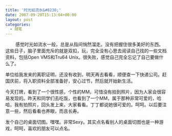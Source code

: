 ```yaml
---
title: '时光如流水&#8230;'
date: 2007-09-20T15:13:04+00:00
layout: post
categories:
  - 随笔
---
```

        感觉时光如流水一般，总是从指间悄然溜走。没有把握住很多美好的东西。这些日子，脑子里面充斥的就是双扣，玩，完全没有心思去阅读自己找的一些文档资料，包括Open VMS和Tru64 Unix。很失败，感觉自己完全忘记了自己要做什么了。

单位给我发来的离职证明，还没有收到，明天再去看看，顺便查一下快递公司。赶国庆前，将入职资料全部准备好，安心过节，然后就开始新生活。

今天打牌，看到了一个很性感，个性的MM，可惜没有拍到照片，因为人家会很容易发现的。昨天和同学们去吃饭，也看到了一个MM，属于那种非常可爱的，哈哈，我有拍照片，回头发上来，大家看看。丁丁都说她很可爱的。呵呵。以后要注意一些，然后看看也养眼，而且长寿。

发个自己的桌面切图。嘿嘿。非常Sexy。其实点名看别人的桌面切图也是一种游戏，呵呵，喜欢的朋友可以点名。